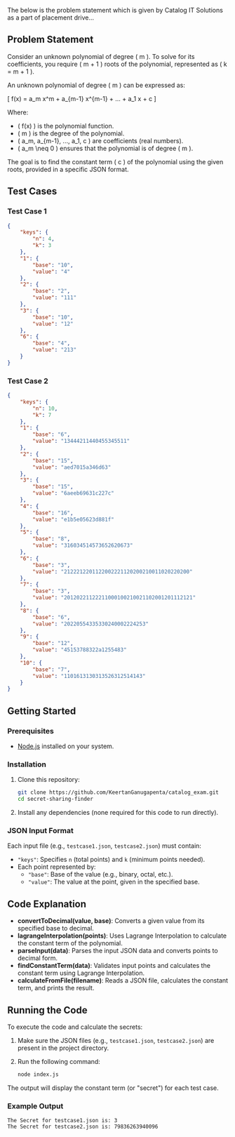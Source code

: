 The below is the problem statement which is given by Catalog IT Solutions as a part of placement drive...

## Problem Statement

Consider an unknown polynomial of degree \( m \). To solve for its coefficients, you require \( m + 1 \) roots of the polynomial, represented as \( k = m + 1 \).

An unknown polynomial of degree \( m \) can be expressed as:

\[ f(x) = a_m x^m + a_{m-1} x^{m-1} + ... + a_1 x + c \]

Where:
- \( f(x) \) is the polynomial function.
- \( m \) is the degree of the polynomial.
- \( a_m, a_{m-1}, ..., a_1, c \) are coefficients (real numbers).
- \( a_m \neq 0 \) ensures that the polynomial is of degree \( m \).

The goal is to find the constant term \( c \) of the polynomial using the given roots, provided in a specific JSON format.

## Test Cases

### Test Case 1

```json
{
    "keys": {
        "n": 4,
        "k": 3
    },
    "1": {
        "base": "10",
        "value": "4"
    },
    "2": {
        "base": "2",
        "value": "111"
    },
    "3": {
        "base": "10",
        "value": "12"
    },
    "6": {
        "base": "4",
        "value": "213"
    }
}
```

### Test Case 2

```json
{
    "keys": {
        "n": 10,
        "k": 7
    },
    "1": {
        "base": "6",
        "value": "13444211440455345511"
    },
    "2": {
        "base": "15",
        "value": "aed7015a346d63"
    },
    "3": {
        "base": "15",
        "value": "6aeeb69631c227c"
    },
    "4": {
        "base": "16",
        "value": "e1b5e05623d881f"
    },
    "5": {
        "base": "8",
        "value": "316034514573652620673"
    },
    "6": {
        "base": "3",
        "value": "2122212201122002221120200210011020220200"
    },
    "7": {
        "base": "3",
        "value": "20120221122211000100210021102001201112121"
    },
    "8": {
        "base": "6",
        "value": "20220554335330240002224253"
    },
    "9": {
        "base": "12",
        "value": "45153788322a1255483"
    },
    "10": {
        "base": "7",
        "value": "1101613130313526312514143"
    }
}
```

## Getting Started

### Prerequisites

- [Node.js](https://nodejs.org/) installed on your system.

### Installation

1. Clone this repository:
   ```bash
   git clone https://github.com/KeertanGanugapenta/catalog_exam.git
   cd secret-sharing-finder
   ```

2. Install any dependencies (none required for this code to run directly).

### JSON Input Format

Each input file (e.g., `testcase1.json`, `testcase2.json`) must contain:

- `"keys"`: Specifies `n` (total points) and `k` (minimum points needed).
- Each point represented by:
  - `"base"`: Base of the value (e.g., binary, octal, etc.).
  - `"value"`: The value at the point, given in the specified base.

## Code Explanation

- **convertToDecimal(value, base)**: Converts a given value from its specified base to decimal.
- **lagrangeInterpolation(points)**: Uses Lagrange Interpolation to calculate the constant term of the polynomial.
- **parseInput(data)**: Parses the input JSON data and converts points to decimal form.
- **findConstantTerm(data)**: Validates input points and calculates the constant term using Lagrange Interpolation.
- **calculateFromFile(filename)**: Reads a JSON file, calculates the constant term, and prints the result.

## Running the Code

To execute the code and calculate the secrets:

1. Make sure the JSON files (e.g., `testcase1.json`, `testcase2.json`) are present in the project directory.

2. Run the following command:
   ```bash
   node index.js
   ```

The output will display the constant term (or "secret") for each test case.

### Example Output

```
The Secret for testcase1.json is: 3
The Secret for testcase2.json is: 79836263940096
```
